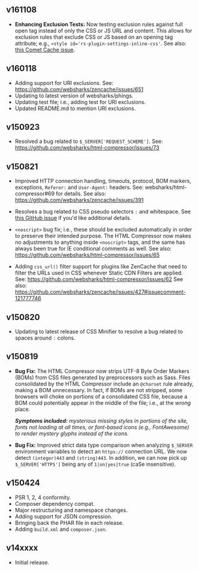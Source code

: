 ## v161108

- **Enhancing Exclusion Tests:** Now testing exclusion rules against full open tag instead of only the CSS or JS URL and content. This allows for exclusion rules that exclude CSS or JS based on an opening tag attribute; e.g., `<style id='rs-plugin-settings-inline-css'`. See also: [this Comet Cache issue](https://github.com/websharks/comet-cache/issues/614).

## v160118

- Adding support for URI exclusions. See: https://github.com/websharks/zencache/issues/651
- Updating to latest version of websharks/phings.
- Updating test file; i.e., adding test for URI exclusions.
- Updated README.md to mention URI exclusions.

## v150923

- Resolved a bug related to `$_SERVER['REQUEST_SCHEME']`. See: https://github.com/websharks/html-compressor/issues/73

## v150821

- Improved HTTP connection handling, timeouts, protocol, BOM markers, exceptions, `Referer:` and `User-Agent:` headers. See: websharks/html-compressor#69 for details. See also: https://github.com/websharks/zencache/issues/391

- Resolves a bug related to CSS pseudo selectors `:` and whitespace. See [this GitHub issue](https://github.com/websharks/html-compressor/issues/66) if you'd like additional details.

- `<noscript>` bug fix; i.e., these should be excluded automatically in order to preserve their intended purpose. The HTML Compressor now makes no adjustments to anything inside `<noscript>` tags, and the same has always been true for IE conditional comments as well. See also: https://github.com/websharks/html-compressor/issues/65

- Adding `css_url()` filter support for plugins like ZenCache that need to filter the URLs used in CSS whenever Static CDN Filters are applied. See: https://github.com/websharks/html-compressor/issues/62 See also: https://github.com/websharks/zencache/issues/427#issuecomment-121777746

## v150820

- Updating to latest release of CSS Minifier to resolve a bug related to spaces around `:` colons.

## v150819

- **Bug Fix:** The HTML Compressor now strips UTF-8  Byte Order Markers (BOMs) from CSS files generated by preprocessors such as Sass. Files consolidated by the HTML Compressor include an `@charset` rule already, making a BOM unnecessary. In fact, if BOMs are not stripped, some browsers will choke on portions of a consolidated CSS file, because a BOM could potentially appear in the middle of the file; i.e., at the _wrong_ place.

  _**Symptoms included:** mysterious missing styles in portions of the site, fonts not loading at all times, or font-based icons (e.g., FontAwesome) to render mystery glyphs instead of the icons._
- **Bug Fix:** Improved strict data type comparison when analyzing `$_SERVER` environment variables to detect an `https://` connection URL. We now detect `(integer)443` and `(string)443`. In addition, we can now pick up `$_SERVER['HTTPS']` being any of `1|on|yes|true` (caSe insensitive).

## v150424

- PSR 1, 2, 4 conformity.
- Composer dependency compat.
- Major restructuring and namespace changes.
- Adding support for JSON compression.
- Bringing back the PHAR file in each release.
- Adding `build.xml` and `composer.json`.

## v14xxxx

- Initial release.

